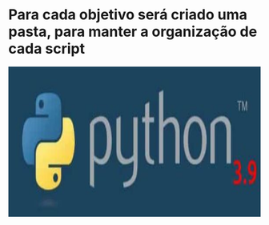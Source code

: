 # Para cada objetivo será criado uma pasta, para manter a organização de cada script
<img src="https://github.com/tbarcelar/python/blob/main/logo.JPG" width="1200" height="300">


